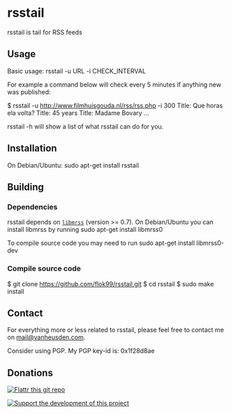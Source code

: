 rsstail
=======
rsstail is tail for RSS feeds


## Usage

Basic usage:
	rsstail -u URL -i CHECK_INTERVAL

For example a command below will check every 5 minutes if anything new was published:

$ rsstail -u http://www.filmhuisgouda.nl/rss/rss.php -i 300
Title: Que horas ela volta?
Title: 45 years
Title: Madame Bovary
...

rsstail -h
	will show a list of what rsstail can do for you.

## Installation

On Debian/Ubuntu:
	sudo apt-get install rsstail


## Building

### Dependencies

rsstail depends on [`libmrss`](http://www.autistici.org/bakunin/codes.php#libmrss) (version >= 0.7).
On Debian/Ubuntu you can install libmrss by running
	sudo apt-get install libmrss0

To compile source code you may need to run
	sudo apt-get install libmrss0-dev


### Compile source code

$ git clone https://github.com/flok99/rsstail.git
$ cd rsstail
$ sudo make install


## Contact

For everything more or less related to rsstail, please feel free to contact me on mail@vanheusden.com.

Consider using PGP. My PGP key-id is: 0x1f28d8ae


## Donations

[![Flattr this git repo](http://api.flattr.com/button/flattr-badge-large.png)](https://flattr.com/submit/auto?user_id=flok&url=https://github.com/flok99/rsstail&title=rsstail&language=&tags=github&category=software)

[![Support the development of this project](https://pledgie.com/campaigns/28612.png?skin_name=chrome)](https://pledgie.com/campaigns/28612)
